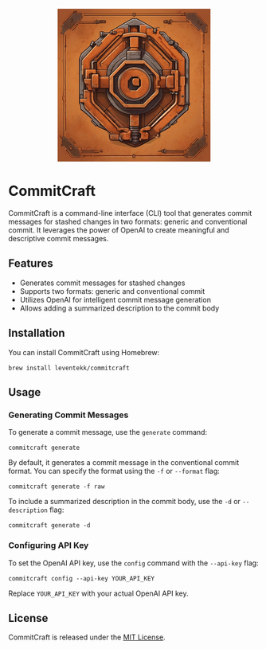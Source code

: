 <p align="center" width="100%">
  <img src="assets/logo.png" alt="CommitCraft" />
</p>

# CommitCraft

CommitCraft is a command-line interface (CLI) tool that generates commit messages for stashed changes in two formats: generic and conventional commit. It leverages the power of OpenAI to create meaningful and descriptive commit messages.

## Features

- Generates commit messages for stashed changes
- Supports two formats: generic and conventional commit
- Utilizes OpenAI for intelligent commit message generation
- Allows adding a summarized description to the commit body

## Installation

You can install CommitCraft using Homebrew:

```
brew install leventekk/commitcraft
```

## Usage

### Generating Commit Messages

To generate a commit message, use the `generate` command:

```
commitcraft generate
```

By default, it generates a commit message in the conventional commit format. You can specify the format using the `-f` or `--format` flag:

```
commitcraft generate -f raw
```

To include a summarized description in the commit body, use the `-d` or `--description` flag:

```
commitcraft generate -d
```

### Configuring API Key

To set the OpenAI API key, use the `config` command with the `--api-key` flag:

```
commitcraft config --api-key YOUR_API_KEY
```

Replace `YOUR_API_KEY` with your actual OpenAI API key.

## License

CommitCraft is released under the [MIT License](https://opensource.org/licenses/MIT).
